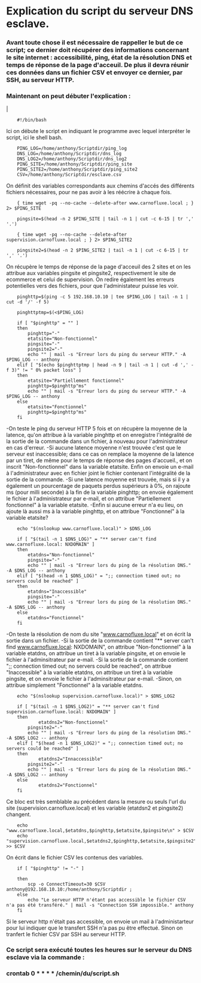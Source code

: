 # Explication du script du serveur DNS esclave.

### Avant toute chose il est nécessaire de rappeller le but de ce script; ce dernier doit récupérer des informations concernant le site internet : accessibilité, ping, état de la résolution DNS et temps de réponse de la page d'acceuil. De plus il devra réunir ces données dans un fichier CSV et envoyer ce dernier, par SSH, au serveur HTTP.

### Maintenant on peut débuter l'explication :
 |
 

		#!/bin/bash

Ici on débute le script en indiquant le programme avec lequel interpréter le script, ici le shell bash.


		PING_LOG=/home/anthony/Scriptdir/ping_log
		DNS_LOG=/home/anthony/Scriptdir/dns_log
		DNS_LOG2=/home/anthony/Scriptdir/dns_log2
		PING_SITE=/home/anthony/Scriptdir/ping_site
		PING_SITE2=/home/anthony/Scriptdir/ping_site2
		CSV=/home/anthony/Scriptdir/esclave.csv

On définit des variables correspondants aux chemins d'accés des différents fichiers nécessaires, pour ne pas avoir à les réécrire à chaque fois.


		{ time wget -pq --no-cache --delete-after www.carnofluxe.local ; } 2> $PING_SITE

		pingsite=$(head -n 2 $PING_SITE | tail -n 1 | cut -c 6-15 | tr ',' '.')

		{ time wget -pq --no-cache --delete-after supervision.carnofluxe.local ; } 2> $PING_SITE2

		pingsite2=$(head -n 2 $PING_SITE2 | tail -n 1 | cut -c 6-15 | tr ',' '.')

On récupère le temps de réponse de la page d'acceuil des 2 sites et on les attribue aux variables pingsite et pingsite2, respectivement le site de ecommerce et celui de supervision. On redire également les erreurs potentielles vers des fichiers, pour que l'administateur puisse les voir.

		
		pinghttp=$(ping -c 5 192.168.10.10 | tee $PING_LOG | tail -n 1 | cut -d '/' -f 5)
		
		pinghttptmp=$(<$PING_LOG)

		if [ "$pinghttp" = "" ]
		then
			pinghttp="-"
			etatsite="Non-fonctionnel"
			pingsite="-"
			pingsite2="-"
			echo "" | mail -s "Erreur lors du ping du serveur HTTP." -A $PING_LOG -- anthony
		elif [ "$(echo $pinghttptmp | head -n 9 | tail -n 1 | cut -d ',' -f 3)" != " 0% packet loss" ]
		then
			etatsite="Partiellement fonctionnel"
			pinghttp=$pinghttp"ms"
			echo "" | mail -s "Erreur lors du ping du serveur HTTP." -A $PING_LOG -- anthony
		else
			etatsite="Fonctionnel"
			pinghttp=$pinghttp"ms"
		fi
		
-On teste le ping du serveur HTTP 5 fois et on récupère la moyenne de la latence, qu'on attribue à la variable pinghttp et on enregistre l'intégralité de la sortie de la commande dans un fichier, à nouveau pour l'administrateur en cas d'erreur.
-Si aucune latence moyenne n'est trouvée c'est que le serveur est inaccessible; dans ce cas on remplace la moyenne de la latence par un tiret, de même pour le temps de réponse des pages d'accueil., et on inscrit "Non-fonctionnel" dans la variable etatsite. Enfin on envoie un e-mail à l'administrateur avec en fichier joint le fichier contenant l'intégralité de la sortie de la commande.
-Si une latence moyenne est trouvée, mais si il y a également un pourcentage de paquets perdus supérieurs à 0%, on rajoute ms (pour milli seconde) à la fin de la variable pinghttp; on envoie également le fichier à l'administrateur par e-mail, et on attribue "Partiellement fonctionnel" à la variable etatsite.
-Enfin si aucune erreur n'a eu lieu, on ajoute là aussi ms à la variable pinghttp, et on attribue "Fonctionnel" à la variable etatsite?


		echo "$(nslookup www.carnofluxe.local)" > $DNS_LOG
		
		if [ "$(tail -n 1 $DNS_LOG)" = "** server can't find www.carnofluxe.local: NXDOMAIN" ]
		then
			etatdns="Non-fonctionnel"
			pingsite="-"
			echo "" | mail -s "Erreur lors du ping de la résolution DNS." -A $DNS_LOG -- anthony
		elif [ "$(head -n 1 $DNS_LOG)" = ";; connection timed out; no servers could be reached" ]
		then
			etatdns="Inaccessible"
			pingsite="-"
			echo "" | mail -s "Erreur lors du ping de la résolution DNS." -A $DNS_LOG -- anthony
		else
			etatdns="Fonctionnel"
		fi

-On teste la résolution de nom du site "www.carnofluxe.local" et on écrit la sortie dans un fichier.
-Si la sortie de la commande contient "** server can't find www.carnofluxe.local: NXDOMAIN", on attribue "Non-fonctionnel" à la variable etatdns, on attribue un tiret à la variable pingsite, et on envoie le fichier à l'adminsitrateur par e-mail.
-Si la sortie de la commande contient ";; connection timed out; no servers could be reached", on attribue "Inaccessible" à la variable etatdns, on attribue un tiret à la variable pingsite, et on envoie le fichier à l'adminsitrateur par e-mail.
-Sinon, on attribue simplement "Fonctionnel" à la variable etatdns.


		echo "$(nslookup supervision.carnofluxe.local)" > $DNS_LOG2

		if [ "$(tail -n 1 $DNS_LOG2)" = "** server can't find supervision.carnofluxe.local: NXDOMAIN" ]
		then
		        etatdns2="Non-fonctionnel"
			pingsite2="-"
			echo "" | mail -s "Erreur lors du ping de la résolution DNS." -A $DNS_LOG2 -- anthony 
		elif [ "$(head -n 1 $DNS_LOG2)" = ";; connection timed out; no servers could be reached" ]
		then
		        etatdns2="Innaccessible"
			pingsite2="-"
			echo "" | mail -s "Erreur lors du ping de la résolution DNS." -A $DNS_LOG2 -- anthony
		else
		        etatdns2="Fonctionnel"
		fi

Ce bloc est très semblable au précédent dans la mesure ou seuls l'url du site (supervision.carnofluxe.local) et les variable (etatdsn2 et pingsite2) changent.

		echo "www.carnofluxe.local,$etatdns,$pinghttp,$etatsite,$pingsite\n" > $CSV
		echo "supervision.carnofluxe.local,$etatdns2,$pinghttp,$etatsite,$pingsite2" >> $CSV

On écrit dans le fichier CSV les contenus des variables.

		if [ "$pinghttp" != "-" ]

		then
			scp -o ConnectTimeout=30 $CSV anthony@192.168.10.10:/home/anthony/Scriptdir ;
		else
			echo "Le serveur HTTP n'étant pas accessible le fichier CSV n'a pas été transféré." | mail -s "Connection SSH impossible." anthony
		fi

Si le serveur http n'était pas accessible, on envoie un mail à l'administarteur pour lui indiquer que le transfert SSH n'a pas pu être effectué. Sinon on tranfert le fichier CSV par SSH au serveur HTTP.


### Ce script sera exécuté toutes les heures sur le serveur du DNS esclave via la commande : 
### crontab 0 * * * * /chemin/du/script.sh

